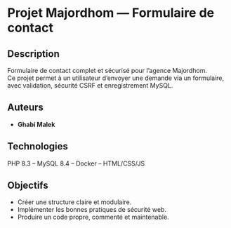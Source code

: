 # Projet Majordhom — Formulaire de contact

## Description
Formulaire de contact complet et sécurisé pour l’agence Majordhom.  
Ce projet permet à un utilisateur d’envoyer une demande via un formulaire, avec validation, sécurité CSRF et enregistrement MySQL.

## Auteurs
- **Ghabi Malek**

## Technologies
PHP 8.3 – MySQL 8.4 – Docker – HTML/CSS/JS

## Objectifs
- Créer une structure claire et modulaire.
- Implémenter les bonnes pratiques de sécurité web.
- Produire un code propre, commenté et maintenable.